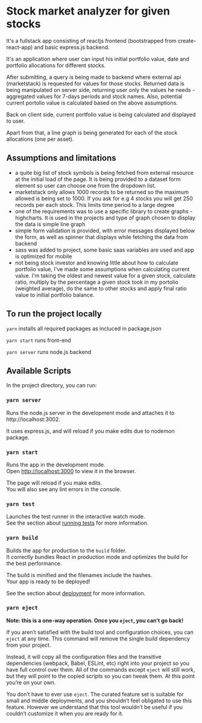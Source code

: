 # Stock market analyzer for given stocks

It's a fullstack app consisting of reactjs frontend (bootstrapped from create-react-app) and basic express.js backend.

It's an application where user can input his initial portfolio value, date and portfolio allocations for different stocks.

After submitting, a query is being made to backend where external api (marketstack) is requested for values for those stocks.
Returned data is being manipulated on server side, returning user only the values he needs - aggregated values for 7-days periods
and stock names. Also, potential current portolio value is calculated based on the above assumptions.

Back on client side, current portfolio value is being calculated and displayed to user.

Apart from that, a line graph is being generated for each of the stock allocations (one per asset).

## Assumptions and limitations
- a quite big list of stock symbols is being fetched from external resource at the initial load of the page. It is being provided to a dataset form element so user can choose one from the dropdown list.
- marketstack only allows 1000 records to be returned so the maximum allowed is being set to 1000. If you ask for e.g 4 stocks
you will get 250 records per each stock. This limits time period to a large degree
- one of the requirements was to use a specific library to create graphs - highcharts. It is used in the projects and type of graph
chosen to display the data is simple line graph
- simple form validation is provided, with error messages displayed below the form, as well as spinner that displays while fetching the data from backend
- sass was added to project, some basic saas variables are used and app is optimized for mobile
- not being stock investor and knowing little about how to calculate portfolio value, I've made some assumptions when calculating current value. I'm taking the oldest and newest value for a given stock, calculate ratio, multiply by the percentage a given stock took in my portolio (weighted average), do the same to other stocks and apply final ratio value to initial portfolio balance.

## To run the project locally

`yarn` installs all required packages as incluced in package.json

`yarn start` runs front-end

`yarn server` runs node.js backend

## Available Scripts

In the project directory, you can run:

### `yarn server`

Runs the node.js server in the development mode and attaches it to http://localhost:3002.

It uses express.js, and will reload if you make edits due to nodemon package.

### `yarn start`

Runs the app in the development mode.\
Open [http://localhost:3000](http://localhost:3000) to view it in the browser.

The page will reload if you make edits.\
You will also see any lint errors in the console.

### `yarn test`

Launches the test runner in the interactive watch mode.\
See the section about [running tests](https://facebook.github.io/create-react-app/docs/running-tests) for more information.

### `yarn build`

Builds the app for production to the `build` folder.\
It correctly bundles React in production mode and optimizes the build for the best performance.

The build is minified and the filenames include the hashes.\
Your app is ready to be deployed!

See the section about [deployment](https://facebook.github.io/create-react-app/docs/deployment) for more information.

### `yarn eject`

**Note: this is a one-way operation. Once you `eject`, you can’t go back!**

If you aren’t satisfied with the build tool and configuration choices, you can `eject` at any time. This command will remove the single build dependency from your project.

Instead, it will copy all the configuration files and the transitive dependencies (webpack, Babel, ESLint, etc) right into your project so you have full control over them. All of the commands except `eject` will still work, but they will point to the copied scripts so you can tweak them. At this point you’re on your own.

You don’t have to ever use `eject`. The curated feature set is suitable for small and middle deployments, and you shouldn’t feel obligated to use this feature. However we understand that this tool wouldn’t be useful if you couldn’t customize it when you are ready for it.
